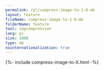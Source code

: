 ```yaml
---
permalink: /pl/compress-image-to-1-8-mb
layout: feature
fileName: compress-image-to-1-8-mb
folderName: feature
tool: imgcompression
lang: pl
size: 1800
type: mb
nointernationalization: true
---
```

{%- include compress-image-to-X.html -%}       
